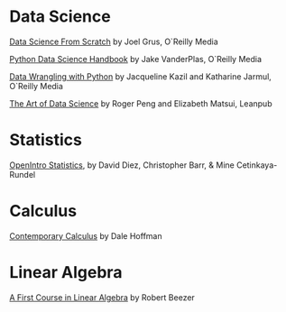# Data Science

[Data Science From Scratch](http://shop.oreilly.com/product/0636920033400.do) by Joel Grus, O`Reilly Media

[Python Data Science Handbook](http://shop.oreilly.com/product/0636920034919.do) by Jake VanderPlas, O`Reilly Media

[Data Wrangling with Python](http://shop.oreilly.com/product/0636920032861.do) by Jacqueline Kazil and Katharine Jarmul, O`Reilly Media

[The Art of Data Science](http://leanpub.com/artofdatascience) by Roger Peng and Elizabeth Matsui, Leanpub

# Statistics

[OpenIntro Statistics](https://www.openintro.org/), by David Diez, Christopher Barr, \& Mine Cetinkaya-Rundel


# Calculus

[Contemporary Calculus](http://scidiv.bellevuecollege.edu/dh/Calculus_all/Calculus_all.html) by Dale Hoffman

# Linear Algebra

[A First Course in Linear Algebra](http://linear.ups.edu/html/fcla.html) by Robert Beezer
